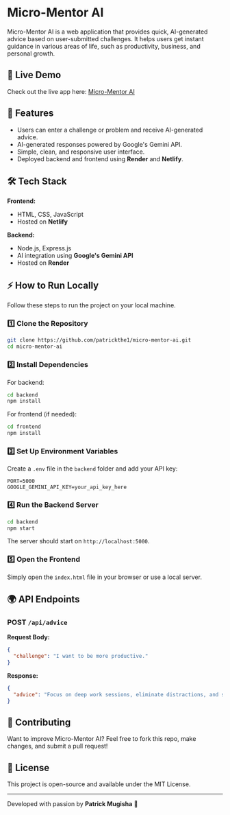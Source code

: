 # Micro-Mentor AI

Micro-Mentor AI is a web application that provides quick, AI-generated advice based on user-submitted challenges. It helps users get instant guidance in various areas of life, such as productivity, business, and personal growth.

## 🚀 Live Demo
Check out the live app here: [Micro-Mentor AI](https://micro-mentor.netlify.app/)

## 📌 Features
- Users can enter a challenge or problem and receive AI-generated advice.
- AI-generated responses powered by Google's Gemini API.
- Simple, clean, and responsive user interface.
- Deployed backend and frontend using **Render** and **Netlify**.

## 🛠️ Tech Stack
**Frontend:**
- HTML, CSS, JavaScript
- Hosted on **Netlify**

**Backend:**
- Node.js, Express.js
- AI integration using **Google's Gemini API**
- Hosted on **Render**

## ⚡ How to Run Locally
Follow these steps to run the project on your local machine.

### 1️⃣ Clone the Repository
```bash
git clone https://github.com/patrickthe1/micro-mentor-ai.git
cd micro-mentor-ai
```

### 2️⃣ Install Dependencies
For backend:
```bash
cd backend
npm install
```
For frontend (if needed):
```bash
cd frontend
npm install
```

### 3️⃣ Set Up Environment Variables
Create a `.env` file in the `backend` folder and add your API key:
```env
PORT=5000
GOOGLE_GEMINI_API_KEY=your_api_key_here
```

### 4️⃣ Run the Backend Server
```bash
cd backend
npm start
```
The server should start on `http://localhost:5000`.

### 5️⃣ Open the Frontend
Simply open the `index.html` file in your browser or use a local server.

## 🌍 API Endpoints
### POST `/api/advice`
**Request Body:**
```json
{
  "challenge": "I want to be more productive."
}
```
**Response:**
```json
{
  "advice": "Focus on deep work sessions, eliminate distractions, and set clear goals."
}
```

## 🤝 Contributing
Want to improve Micro-Mentor AI? Feel free to fork this repo, make changes, and submit a pull request!

## 📝 License
This project is open-source and available under the MIT License.

---
Developed with passion by **Patrick Mugisha** 🚀

